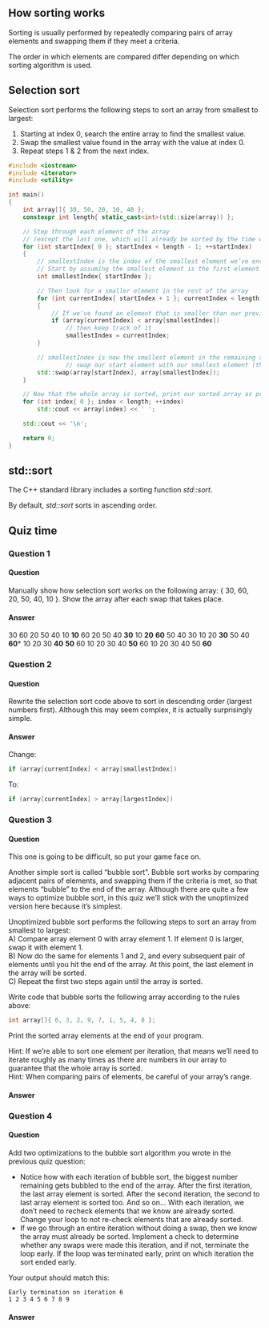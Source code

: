 ## How sorting works
Sorting is usually performed by repeatedly comparing pairs of array elements and swapping them if they meet a criteria.

The order in which elements are compared differ depending on which sorting algorithm is used.

## Selection sort
Selection sort performs the following steps to sort an array from smallest to largest:
1. Starting at index 0, search the entire array to find the smallest value.
2. Swap the smallest value found in the array with the value at index 0.
3. Repeat steps 1 & 2 from the next index.

```cpp
#include <iostream>
#include <iterator>
#include <utility>

int main()
{
	int array[]{ 30, 50, 20, 10, 40 };
	constexpr int length{ static_cast<int>(std::size(array)) };

	// Step through each element of the array
	// (except the last one, which will already be sorted by the time we get there)
	for (int startIndex{ 0 }; startIndex < length - 1; ++startIndex)
	{
		// smallestIndex is the index of the smallest element we’ve encountered this iteration
		// Start by assuming the smallest element is the first element of this iteration
		int smallestIndex{ startIndex };

		// Then look for a smaller element in the rest of the array
		for (int currentIndex{ startIndex + 1 }; currentIndex < length; ++currentIndex)
		{
			// If we've found an element that is smaller than our previously found smallest
			if (array[currentIndex] < array[smallestIndex])
				// then keep track of it
				smallestIndex = currentIndex;
		}

		// smallestIndex is now the smallest element in the remaining array
                // swap our start element with our smallest element (this sorts it into the correct place)
		std::swap(array[startIndex], array[smallestIndex]);
	}

	// Now that the whole array is sorted, print our sorted array as proof it works
	for (int index{ 0 }; index < length; ++index)
		std::cout << array[index] << ' ';

	std::cout << '\n';

	return 0;
}
```

## std::sort
The C++ standard library includes a sorting function *std::sort*.

By default, *std::sort* sorts in ascending order.

## Quiz time
### Question 1
#### Question
Manually show how selection sort works on the following array: { 30, 60, 20, 50, 40, 10 }. Show the array after each swap that takes place.
#### Answer
30 60 20 50 40 10
**10** 60 20 50 40 **30**
10 **20** **60** 50 40 30
10 20 **30** 50 40 **60***
10 20 30 **40** **50** 60
10 20 30 40 **50** 60
10 20 30 40 50 **60**
### Question 2
#### Question
Rewrite the selection sort code above to sort in descending order (largest numbers first). Although this may seem complex, it is actually surprisingly simple.
#### Answer
Change:
```cpp
if (array[currentIndex] < array[smallestIndex])
```
To:
```cpp
if (array[currentIndex] > array[largestIndex])
```
### Question 3
#### Question
This one is going to be difficult, so put your game face on.

Another simple sort is called “bubble sort”. Bubble sort works by comparing adjacent pairs of elements, and swapping them if the criteria is met, so that elements “bubble” to the end of the array. Although there are quite a few ways to optimize bubble sort, in this quiz we’ll stick with the unoptimized version here because it’s simplest.

Unoptimized bubble sort performs the following steps to sort an array from smallest to largest:  
A) Compare array element 0 with array element 1. If element 0 is larger, swap it with element 1.  
B) Now do the same for elements 1 and 2, and every subsequent pair of elements until you hit the end of the array. At this point, the last element in the array will be sorted.  
C) Repeat the first two steps again until the array is sorted.

Write code that bubble sorts the following array according to the rules above:
```cpp
int array[]{ 6, 3, 2, 9, 7, 1, 5, 4, 8 };
```
Print the sorted array elements at the end of your program.

Hint: If we’re able to sort one element per iteration, that means we’ll need to iterate roughly as many times as there are numbers in our array to guarantee that the whole array is sorted.  
Hint: When comparing pairs of elements, be careful of your array’s range.
#### Answer
### Question 4
#### Question
Add two optimizations to the bubble sort algorithm you wrote in the previous quiz question:

-   Notice how with each iteration of bubble sort, the biggest number remaining gets bubbled to the end of the array. After the first iteration, the last array element is sorted. After the second iteration, the second to last array element is sorted too. And so on… With each iteration, we don’t need to recheck elements that we know are already sorted. Change your loop to not re-check elements that are already sorted.
-   If we go through an entire iteration without doing a swap, then we know the array must already be sorted. Implement a check to determine whether any swaps were made this iteration, and if not, terminate the loop early. If the loop was terminated early, print on which iteration the sort ended early.

Your output should match this:
```
Early termination on iteration 6
1 2 3 4 5 6 7 8 9
```
#### Answer